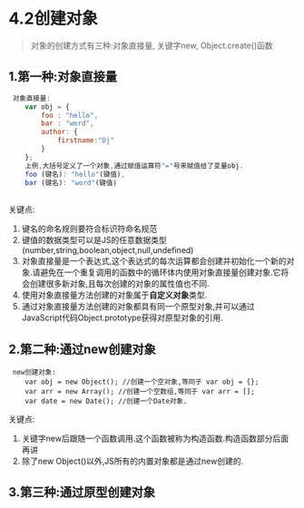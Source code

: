 # 4.2创建对象

>对象的创建方式有三种:对象直接量, 关键字new, Object.create()函数

## 1.第一种:对象直接量

```js
 对象直接量:
	var obj = {
		foo : "hello",
		bar : "word",
		author: {
			firstname:"Dj"
		}
	};
	上例,大括号定义了一个对象,通过赋值运算符"="号来赋值给了变量obj.
	foo (键名): "hello"(键值),
	bar (键名): "word"(键值)	
	
```
关键点:  
  
1. 键名的命名规则要符合标识符命名规范
2. 键值的数据类型可以是JS的任意数据类型(number,string,boolean,object,null,undefined)
3. 对象直接量是一个表达式,这个表达式的每次运算都会创建并初始化一个新的对象.请避免在一个重复调用的函数中的循环体内使用对象直接量创建对象.它将会创建很多新对象,且每次创建的对象的属性值也不同.
3. 使用对象直接量方法创建的对象属于**自定义对象**类型.
4. 通过对象直接量方法创建的对象都具有同一个原型对象,并可以通过JavaScript代码Object.prototype获得对原型对象的引用.

## 2.第二种:通过new创建对象

```
 new创建对象:
	var obj = new Object(); //创建一个空对象,等同于 var obj = {};
	var arr = new Array(); //创建一个空数组,等同于 var arr = [];
	var date = new Date(); //创建一个Date对象. 

```
关键点:

1. 关键字new后跟随一个函数调用.这个函数被称为构造函数.构造函数部分后面再讲
2. 除了new Object()以外,JS所有的内置对象都是通过new创建的.

## 3.第三种:通过原型创建对象

